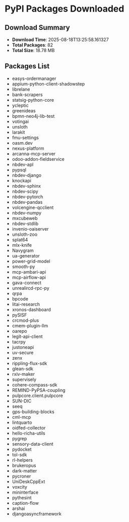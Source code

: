 # PyPI Packages Downloaded

## Download Summary
- **Download Time**: 2025-08-18T13:25:58.161327
- **Total Packages**: 82
- **Total Size**: 18.78 MB

## Packages List
- easys-ordermanager
- appium-python-client-shadowstep
- librelane
- bank-scrapers
- statsig-python-core
- ycleptic
- greenideas
- bpmn-neo4j-lib-test
- votingai
- unsloth
- larakit
- fmu-settings
- oasm.dev
- nexus-platform
- arcanna-mcp-server
- odoo-addon-fieldservice
- nbdev-apl
- pypsql
- nbdev-django
- knockapi
- nbdev-sphinx
- nbdev-scipy
- nbdev-pytorch
- nbdev-pandas
- volcengine-qcclient
- nbdev-numpy
- mxcubeweb
- nbdev-stdlib
- invenio-oaiserver
- unsloth-zoo
- splat64
- mlx-knife
- Navygram
- ua-generator
- power-grid-model
- smooth-py
- mcp-ambari-api
- mcp-airflow-api
- gava-connect
- unrealircd-rpc-py
- qrpa
- bpcode
- litai-research
- xronos-dashboard
- pySISF
- crcmod-plus
- cmem-plugin-llm
- oarepo
- legit-api-client
- tacrpy
- justoneapi
- uv-secure
- zenx
- rippling-flux-sdk
- glean-sdk
- rxiv-maker
- supervisely
- cohere-compass-sdk
- REMIND-PyPSA-coupling
- pulpcore.client.pulpcore
- SUN-DIC
- seeq
- gps-building-blocks
- cml-mcp
- lintquarto
- oidfed-collector
- hello-richa-utils
- pygrep
- sensory-data-client
- pydocket
- tol-sdk
- rl-helpers
- brukeropus
- dark-matter
- pycroner
- UniDeskCppExt
- voxcity
- mininterface
- pythesint
- caption-flow
- arshai
- djangoasyncframework
